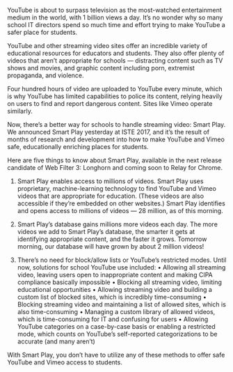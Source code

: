 YouTube is about to surpass television as the most-watched entertainment medium in the world, with 1 billion views a day. It’s no wonder why so many school IT directors spend so much time and effort trying to make YouTube a safer place for students.

YouTube and other streaming video sites offer an incredible variety of educational resources for educators and students. They also offer plenty of videos that aren’t appropriate for schools — distracting content such as TV shows and movies, and graphic content including porn, extremist propaganda, and violence.

Four hundred hours of video are uploaded to YouTube every minute, which is why YouTube has limited capabilities to police its content, relying heavily on users to find and report dangerous content. Sites like Vimeo operate similarly.

Now, there’s a better way for schools to handle streaming video: Smart Play. We announced Smart Play yesterday at ISTE 2017, and it’s the result of months of research and development into how to make YouTube and Vimeo safe, educationally enriching places for students.

Here are five things to know about Smart Play, available in the next release candidate of Web Filter 3: Longhorn and coming soon to Relay for Chrome.


1. Smart Play enables access to millions of videos.
Smart Play uses proprietary, machine-learning technology to find YouTube and Vimeo videos that are appropriate for education. (These videos are also accessible if they’re embedded on other websites.) Smart Play identifies and opens access to millions of videos — 28 million, as of this morning.


2. Smart Play’s database gains millions more videos each day.
The more videos we add to Smart Play’s database, the smarter it gets at identifying appropriate content, and the faster it grows. Tomorrow morning, our database will have grown by about 2 million videos!


3. There’s no need for block/allow lists or YouTube’s restricted modes.
Until now, solutions for school YouTube use included:
• Allowing all streaming video, leaving users open to inappropriate content and making CIPA compliance basically impossible
• Blocking all streaming video, limiting educational opportunities
• Allowing streaming video and building a custom list of blocked sites, which is incredibly time-consuming
• Blocking streaming video and maintaining a list of allowed sites, which is also time-consuming
• Managing a custom library of allowed videos, which is time-consuming for IT and confusing for users
• Allowing YouTube categories on a case-by-case basis or enabling a restricted mode, which counts on YouTube’s self-reported categorizations to be accurate (and many aren’t)

With Smart Play, you don’t have to utilize any of these methods to offer safe YouTube and Vimeo access to students.